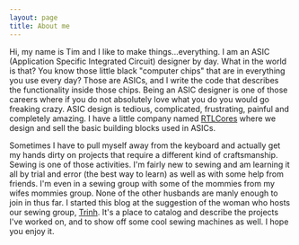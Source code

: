 ```yaml
---
layout: page
title: About me
---
```

Hi, my name is Tim and I like to make things...everything. I am an ASIC
(Application Specific Integrated Circuit) designer by day. What in the world is
that?  You know those little black "computer chips" that are in everything you
use every day? Those are ASICs, and I write the code that describes the
functionality inside those chips. Being an ASIC designer is one of those
careers where if you do not absolutely love what you do you would go freaking
crazy. ASIC design is tedious, complicated, frustrating, painful and completely
amazing. I have a little company named [RTLCores](http://rtlcores.com) where we
design and sell the basic building blocks used in ASICs.

Sometimes I have to pull myself away from the keyboard and actually get my
hands dirty on projects that require a different kind of craftsmanship. Sewing
is one of those activities. I'm fairly new to sewing and am learning it all by
trial and error (the best way to learn) as well as with some help from friends.
I'm even in a sewing group with some of the mommies from my wifes mommies
group. None of the other husbands are manly enough to join in thus far.  I
started this blog at the suggestion of the woman who hosts our sewing group,
[Trinh](http://sweetcheeksdesigns.blogspot.com/). It's a place to catalog and describe the projects I've worked on, and
to show off some cool sewing machines as well. I hope you enjoy it.
